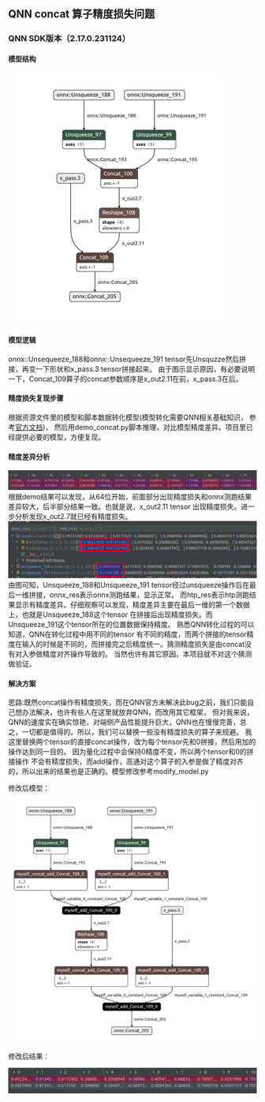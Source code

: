 ## QNN concat 算子精度损失问题
### QNN SDK版本（2.17.0.231124）

#### 模型结构  
![onnx模型结构](resources/Selection_051.png)

#### 模型逻辑  
onnx::Unsequeeze_188和onnx::Unsequeeze_191 tensor先Unsquzze然后拼接，再变一下形状和x_pass.3 tensor拼接起来。
由于图示显示原因，有必要说明一下，Concat_109算子的concat参数顺序是x_out2.11在前，x_pass.3在后。

#### 精度损失复现步骤  
根据资源文件里的模型和脚本数据转化模型(模型转化需要QNN相关基础知识，
参考[官方文档](https://developer.qualcomm.com/software/qualcomm-ai-engine-direct-sdk))，
然后用demo_concat.py脚本推理，对比模型精度差异。项目里已经提供必要的模型，方便复现。


#### 精度差异分析  
![结果参考](resources/Selection_052.png)  
根据demo结果可以发现，从64位开始，前面部分出现精度损失和onnx测跑结果差异较大，后半部分结果一致。也就是说，x_out2.11 tensor
出现精度损失。进一步分析发现x_out2.7就已经有精度损失。 
![精度损失](resources/Selection_054.png)
由图可知，Unsqueeze_188和Unsqueeze_191 tensor经过unsqueeze操作后在最后一维拼接，onnx_res表示onnx测跑结果，显示正常。
而htp_res表示htp测跑结果显示有精度差异。仔细观察可以发现，精度差异主要在最后一维的第一个数据上，也就是Unsqueeze_188这个tensor
在拼接后出现精度损失。而Unsqueeze_191这个tensor所在的位置数据保持精度。 熟悉QNN转化过程的可以知道，QNN在转化过程中用不同的tensor
有不同的精度，而两个拼接的tensor精度在输入的时候是不同的，而拼接完之后精度统一。猜测精度损失是由concat没有对入参做精度对齐操作导致的。
当然也许有其它原因，本项目就不对这个猜测做验证。

#### 解决方案  
思路:既然concat操作有精度损失，而在QNN官方未解决此bug之前，我们只能自己想办法解决，也许有些人在这里就放弃QNN，而改用其它框架，
但对我来说，QNN的速度实在确实惊艳，对端侧产品性能提升巨大，QNN也在慢慢完善，总之，一切都是值得的。所以，我们可以替换一些没有精度损失的算子来规避。
我这里替换两个tensor的直接concat操作，改为每个tensor先和0拼接，然后用加的操作达到同一目的。 因为量化过程中会保持0精度不变，所以两个tensor和0的拼接操作
不会有精度损失，而add操作，高通对这个算子的入参是做了精度对齐的，所以出来的结果也是正确的。模型修改参考modify_model.py  


修改后模型：  

![修改后的模型](resources/Selection_055.png)

修改后结果：  

![精度修复](resources/Selection_056.png)


